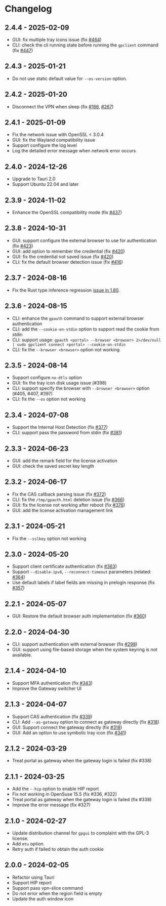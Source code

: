 # Changelog

## 2.4.4 - 2025-02-09

- GUI: fix multiple tray icons issue (fix [#464](https://github.com/yuezk/GlobalProtect-openconnect/issues/464))
- CLI: check the cli running state before running the `gpclient` command (fix [#447](https://github.com/yuezk/GlobalProtect-openconnect/issues/447))

## 2.4.3 - 2025-01-21

- Do not use static default value for `--os-version` option.

## 2.4.2 - 2025-01-20

- Disconnect the VPN when sleep (fix [#166](https://github.com/yuezk/GlobalProtect-openconnect/issues/166), [#267](https://github.com/yuezk/GlobalProtect-openconnect/issues/267))

## 2.4.1 - 2025-01-09

- Fix the network issue with OpenSSL < 3.0.4
- GUI: fix the Wayland compatibility issue
- Support configure the log level
- Log the detailed error message when network error occurs

## 2.4.0 - 2024-12-26

- Upgrade to Tauri 2.0
- Support Ubuntu 22.04 and later

## 2.3.9 - 2024-11-02

- Enhance the OpenSSL compatibility mode (fix [#437](https://github.com/yuezk/GlobalProtect-openconnect/issues/437))

## 2.3.8 - 2024-10-31

- GUI: support configure the external browser to use for authentication (fix [#423](https://github.com/yuezk/GlobalProtect-openconnect/issues/423))
- GUI: add option to remember the credential (fix [#420](https://github.com/yuezk/GlobalProtect-openconnect/issues/420))
- GUI: fix the credential not saved issue (fix [#420](https://github.com/yuezk/GlobalProtect-openconnect/issues/420))
- CLI: fix the default browser detection issue (fix [#416](https://github.com/yuezk/GlobalProtect-openconnect/issues/416))

## 2.3.7 - 2024-08-16

- Fix the Rust type inference regression [issue in 1.80](https://github.com/rust-lang/rust/issues/125319).

## 2.3.6 - 2024-08-15

- CLI: enhance the `gpauth` command to support external browser authentication
- CLI: add the `--cookie-on-stdin` option to support read the cookie from stdin
- CLI: support usage: `gpauth <portal> --browser <browser> 2>/dev/null | sudo gpclient connect <portal> --cookie-on-stdin`
- CLI: fix the `--browser <browser>` option not working

## 2.3.5 - 2024-08-14

- Support configure `no-dtls` option
- GUI: fix the tray icon disk usage issue (#398)
- CLI: support specify the browser with `--browser <browser>` option (#405, #407, #397)
- CLI: fix the `--os` option not working

## 2.3.4 - 2024-07-08

- Support the Internal Host Detection (fix [#377](https://github.com/yuezk/GlobalProtect-openconnect/issues/377))
- CLI: support pass the password from stdin (fix [#381](https://github.com/yuezk/GlobalProtect-openconnect/issues/381))

## 2.3.3 - 2024-06-23

- GUI: add the remark field for the license activation
- GUI: check the saved secret key length

## 2.3.2 - 2024-06-17

- Fix the CAS callback parsing issue (fix [#372](https://github.com/yuezk/GlobalProtect-openconnect/issues/372))
- CLI: fix the `/tmp/gpauth.html` deletion issue (fix [#366](https://github.com/yuezk/GlobalProtect-openconnect/issues/366))
- GUI: fix the license not working after reboot (fix [#376](https://github.com/yuezk/GlobalProtect-openconnect/issues/376))
- GUI: add the license activation management link

## 2.3.1 - 2024-05-21

- Fix the `--sslkey` option not working

## 2.3.0 - 2024-05-20

- Support client certificate authentication (fix [#363](https://github.com/yuezk/GlobalProtect-openconnect/issues/363))
- Support `--disable-ipv6`, `--reconnect-timeout` parameters (related: [#364](https://github.com/yuezk/GlobalProtect-openconnect/issues/364))
- Use default labels if label fields are missing in prelogin response (fix [#357](https://github.com/yuezk/GlobalProtect-openconnect/issues/357))

## 2.2.1 - 2024-05-07

- GUI: Restore the default browser auth implementation (fix [#360](https://github.com/yuezk/GlobalProtect-openconnect/issues/360))

## 2.2.0 - 2024-04-30

- CLI: support authentication with external browser (fix [#298](https://github.com/yuezk/GlobalProtect-openconnect/issues/298))
- GUI: support using file-based storage when the system keyring is not available.

## 2.1.4 - 2024-04-10

- Support MFA authentication (fix [#343](https://github.com/yuezk/GlobalProtect-openconnect/issues/343))
- Improve the Gateway switcher UI

## 2.1.3 - 2024-04-07

- Support CAS authentication (fix [#339](https://github.com/yuezk/GlobalProtect-openconnect/issues/339))
- CLI: Add `--as-gateway` option to connect as gateway directly (fix [#318](https://github.com/yuezk/GlobalProtect-openconnect/issues/318))
- GUI: Support connect the gateway directly (fix [#318](https://github.com/yuezk/GlobalProtect-openconnect/issues/318))
- GUI: Add an option to use symbolic tray icon (fix [#341](https://github.com/yuezk/GlobalProtect-openconnect/issues/341))

## 2.1.2 - 2024-03-29

- Treat portal as gateway when the gateway login is failed (fix #338)

## 2.1.1 - 2024-03-25

- Add the `--hip` option to enable HIP report
- Fix not working in OpenSuse 15.5 (fix #336, #322)
- Treat portal as gateway when the gateway login is failed (fix #338)
- Improve the error message (fix #327)

## 2.1.0 - 2024-02-27

- Update distribution channel for `gpgui` to complaint with the GPL-3 license.
- Add `mtu` option.
- Retry auth if failed to obtain the auth cookie

## 2.0.0 - 2024-02-05

- Refactor using Tauri
- Support HIP report
- Support pass vpn-slice command
- Do not error when the region field is empty
- Update the auth window icon
